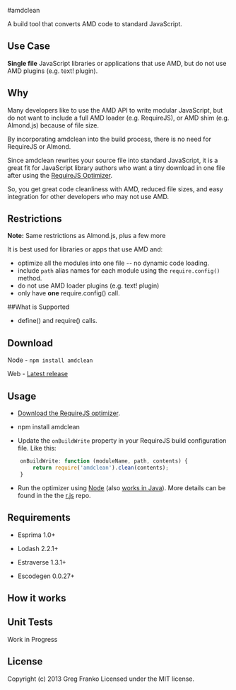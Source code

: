 #amdclean

A build tool that converts AMD code to standard JavaScript.

## Use Case

**Single file** JavaScript libraries or applications that use AMD, but do not use AMD plugins (e.g. text! plugin).

## Why

Many developers like to use the AMD API to write modular JavaScript, but do not want to include a full AMD loader (e.g. RequireJS), or AMD shim (e.g. Almond.js) because of file size.

By incorporating amdclean into the build process, there is no need for RequireJS or Almond.

Since amdclean rewrites your source file into standard JavaScript, it is a great
fit for JavaScript library authors who want a tiny download in one file after using the
[RequireJS Optimizer](http://requirejs.org/docs/optimization.html).

So, you get great code cleanliness with AMD, reduced file sizes, and easy integration for other developers who may not use AMD.

## Restrictions

**Note:** Same restrictions as Almond.js, plus a few more

It is best used for libraries or apps that use AMD and:

* optimize all the modules into one file -- no dynamic code loading.
* include `path` alias names for each module using the `require.config()` method.
* do not use AMD loader plugins (e.g. text! plugin)
* only have **one** require.config() call.

##What is Supported

* define() and require() calls.

## Download

Node - `npm install amdclean`

Web - [Latest release](https://github.com/gfranko/amdclean/src/amdclean.js)


## Usage

* [Download the RequireJS optimizer](http://requirejs.org/docs/download.html#rjs).

* npm install amdclean

* Update the `onBuildWrite` property in your RequireJS build configuration file.  Like this:

```javascript
    onBuildWrite: function (moduleName, path, contents) {
        return require('amdclean').clean(contents);
    }
```

* Run the optimizer using [Node](http://nodejs.org) (also [works in Java](https://github.com/jrburke/r.js/blob/master/README.md)).  More details can be found in the the [r.js](https://github.com/jrburke/r.js/) repo.

## Requirements

* Esprima 1.0+

* Lodash 2.2.1+

* Estraverse 1.3.1+

* Escodegen 0.0.27+

## How it works



## Unit Tests

Work in Progress

## License

Copyright (c) 2013 Greg Franko Licensed under the MIT license.
